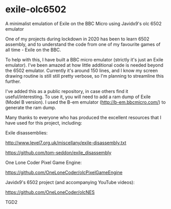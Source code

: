 # exile-olc6502
A minimalist emulation of Exile on the BBC Micro using Javidx9's olc 6502 emulator

One of my projects during lockdown in 2020 has been to learn 6502 assembly, and to understand the code from one of my favourite games of all time - Exile on the BBC.

To help with this, I have built a BBC micro emulator (strictly it's just an Exile emulator).  I've been amazed at how little additional code is needed beyond the 6502 emulator.  Currently it's around 150 lines, and I know my screen drawing routine is still still pretty verbose, so I'm planning to streamline this further.

I've added this as a public repository, in case others find it useful/interesting.  To use it, you will need to add a ram dump of Exile (Model B version).  I used the B-em emulator (http://b-em.bbcmicro.com/) to generate the ram dump.

Many thanks to everyone who has produced the excellent resources that I have used for this project, including:


Exile disassemblies:

http://www.level7.org.uk/miscellany/exile-disassembly.txt

https://github.com/tom-seddon/exile_disassembly


One Lone Coder Pixel Game Engine:

https://github.com/OneLoneCoder/olcPixelGameEngine
  

Javidx9's 6502 project (and accompanying YouTube videos):

https://github.com/OneLoneCoder/olcNES


TGD2
